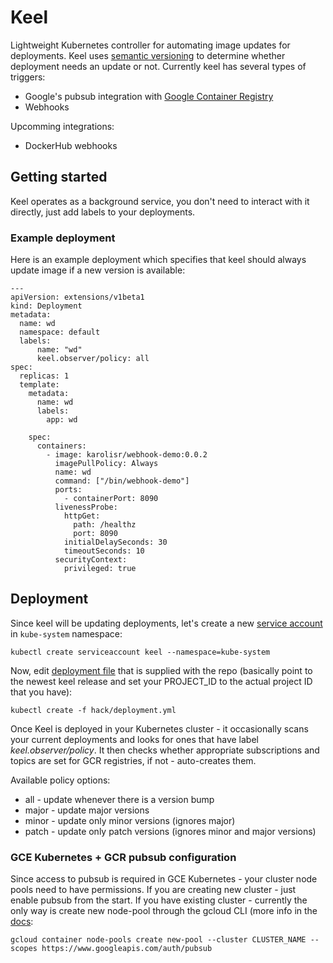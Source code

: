 # Keel

Lightweight Kubernetes controller for automating image updates for deployments. Keel uses [semantic versioning](http://semver.org/) to determine whether deployment needs an update or not. Currently keel has several types of triggers:

* Google's pubsub integration with [Google Container Registry](https://cloud.google.com/container-registry/)
* Webhooks

Upcomming integrations:

* DockerHub webhooks

## Getting started

Keel operates as a background service, you don't need to interact with it directly, just add labels to your deployments. 

### Example deployment

Here is an example deployment which specifies that keel should always update image if a new version is available:

```
---
apiVersion: extensions/v1beta1
kind: Deployment
metadata: 
  name: wd
  namespace: default
  labels: 
      name: "wd"
      keel.observer/policy: all
spec:
  replicas: 1
  template:
    metadata:
      name: wd
      labels:
        app: wd        

    spec:
      containers:                    
        - image: karolisr/webhook-demo:0.0.2
          imagePullPolicy: Always            
          name: wd
          command: ["/bin/webhook-demo"]
          ports:
            - containerPort: 8090       
          livenessProbe:
            httpGet:
              path: /healthz
              port: 8090
            initialDelaySeconds: 30
            timeoutSeconds: 10
          securityContext:
            privileged: true      
```

## Deployment

Since keel will be updating deployments, let's create a new [service account](https://kubernetes.io/docs/tasks/configure-pod-container/configure-service-account/) in `kube-system` namespace:

```
kubectl create serviceaccount keel --namespace=kube-system
```

Now, edit [deployment file](https://github.com/rusenask/keel/blob/master/hack/deployment.sample.yml) that is supplied with the repo (basically point to the newest keel release and set your PROJECT_ID to the actual project ID that you have):

```
kubectl create -f hack/deployment.yml
```

Once Keel is deployed in your Kubernetes cluster - it occasionally scans your current deployments and looks for ones that have label _keel.observer/policy_. It then checks whether appropriate subscriptions and topics are set for GCR registries, if not - auto-creates them.

Available policy options:

* all - update whenever there is a version bump
* major - update major versions
* minor - update only minor versions (ignores major)
* patch - update only patch versions (ignores minor and major versions)

### GCE Kubernetes + GCR pubsub configuration

Since access to pubsub is required in GCE Kubernetes - your cluster node pools need to have permissions. If you are creating new cluster - just enable pubsub from the start. If you have existing cluster - currently the only way is create new node-pool through the gcloud CLI (more info in the [docs](https://cloud.google.com/sdk/gcloud/reference/container/node-pools/create?hl=en_US&_ga=1.2114551.650086469.1487625651):

```
gcloud container node-pools create new-pool --cluster CLUSTER_NAME --scopes https://www.googleapis.com/auth/pubsub
```    

